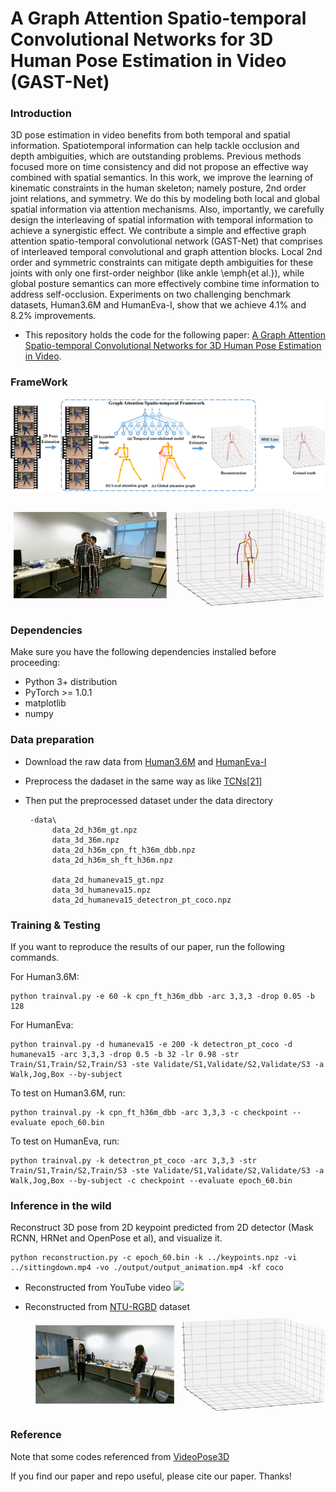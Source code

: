 # A Graph Attention Spatio-temporal Convolutional Networks for 3D Human Pose Estimation in Video (GAST-Net)

### Introduction
3D pose estimation in video benefits from both temporal and spatial information. Spatiotemporal information can help tackle occlusion and depth ambiguities, which are outstanding problems. Previous methods focused more on time consistency and did not propose an effective way combined with spatial semantics. In this work, we improve the learning of kinematic constraints in the human skeleton; namely posture, 2nd order joint relations, and symmetry. We do this by modeling both local and global spatial information via attention mechanisms. Also, importantly, we carefully design the interleaving of spatial information with temporal information to achieve a synergistic effect.
We contribute a simple and effective graph attention spatio-temporal convolutional network (GAST-Net) that comprises of interleaved temporal convolutional and graph attention blocks.
Local 2nd order and symmetric constraints can mitigate depth ambiguities for these joints with only one first-order neighbor (like ankle \emph{et al.}), while global posture semantics can more effectively combine time information to address self-occlusion. 
Experiments on two challenging benchmark datasets, Human3.6M and HumanEva-I, show that we achieve 4.1\% and 8.2\% improvements.

* This repository holds the code for the following paper:
[A Graph Attention Spatio-temporal Convolutional Networks for 3D Human Pose Estimation in Video]().

### FrameWork
<img align=center>![GAST-Net Framework](./image/model.png)

![](./image/WalkApart.gif)

### Dependencies
Make sure you have the following dependencies installed before proceeding:
- Python 3+ distribution
- PyTorch >= 1.0.1
- matplotlib
- numpy

### Data preparation
- Download the raw data from [Human3.6M](http://vision.imar.ro/human3.6m) and [HumanEva-I](http://humaneva.is.tue.mpg.de/)
- Preprocess the dadaset in the same way as like [TCNs[21]](https://github.com/facebookresearch/VideoPose3D/blob/master/DATASETS.md)
- Then put the preprocessed dataset under the data directory

       -data\
            data_2d_h36m_gt.npz
            data_3d_36m.npz
            data_2d_h36m_cpn_ft_h36m_dbb.npz
            data_2d_h36m_sh_ft_h36m.npz
        
            data_2d_humaneva15_gt.npz
            data_3d_humaneva15.npz
            data_2d_humaneva15_detectron_pt_coco.npz

### Training & Testing
If you want to reproduce the results of our paper, run the following commands.

For Human3.6M:
```
python trainval.py -e 60 -k cpn_ft_h36m_dbb -arc 3,3,3 -drop 0.05 -b 128
```

For HumanEva:
```
python trainval.py -d humaneva15 -e 200 -k detectron_pt_coco -d humaneva15 -arc 3,3,3 -drop 0.5 -b 32 -lr 0.98 -str Train/S1,Train/S2,Train/S3 -ste Validate/S1,Validate/S2,Validate/S3 -a Walk,Jog,Box --by-subject
```

To test on Human3.6M, run:
```
python trainval.py -k cpn_ft_h36m_dbb -arc 3,3,3 -c checkpoint --evaluate epoch_60.bin
```

To test on HumanEva, run:
```
python trainval.py -k detectron_pt_coco -arc 3,3,3 -str Train/S1,Train/S2,Train/S3 -ste Validate/S1,Validate/S2,Validate/S3 -a Walk,Jog,Box --by-subject -c checkpoint --evaluate epoch_60.bin
```


### Inference in the wild
Reconstruct 3D pose from 2D keypoint predicted from 2D detector (Mask RCNN, HRNet and OpenPose et al), and visualize it.
```
python reconstruction.py -c epoch_60.bin -k ../keypoints.npz -vi ../sittingdown.mp4 -vo ./output/output_animation.mp4 -kf coco
```
* Reconstructed from YouTube video
![](./image/Baseball.gif)

* Reconstructed from [NTU-RGBD](http://rose1.ntu.edu.sg/datasets/actionrecognition.asp) dataset 
![](./image/WalkTowards.gif)



### Reference
Note that some codes referenced from [VideoPose3D](https://github.com/facebookresearch/VideoPose3D) 

If you find our paper and repo useful, please cite our paper. Thanks!

```


```